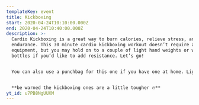 ```yaml
---
templateKey: event
title: Kickboxing
start: 2020-04-24T10:10:00.000Z
end: 2020-04-24T10:40:00.000Z
description: >-
  Cardio Kickboxing is a great way to burn calories, relieve stress, and improve
  endurance. This 30 minute cardio kickboxing workout doesn’t require any
  equipment, but you may hold on to a couple of light hand weights or water
  bottles if you’d like to add resistance. Let’s go!


  You can also use a punchbag for this one if you have one at home. Light hand weights or even your hands.


  **be warned the kickboxing ones are a little tougher 🔥**
yt_id: u7PB8NgUUXM
---
```

